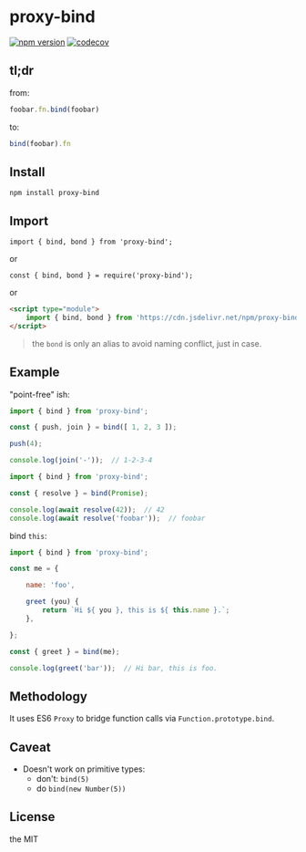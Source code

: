 # proxy-bind

[![npm version](https://badgen.net/npm/v/proxy-bind)](https://www.npmjs.com/package/proxy-bind)
[![codecov](https://codecov.io/gh/imcotton/proxy-bind/branch/master/graph/badge.svg)](https://codecov.io/gh/imcotton/proxy-bind)



## tl;dr

from:

```javascript
foobar.fn.bind(foobar)
```

to:

```javascript
bind(foobar).fn
```



## Install

    npm install proxy-bind



## Import

    import { bind, bond } from 'proxy-bind';

or

    const { bind, bond } = require('proxy-bind');

or

```html
<script type="module">
    import { bind, bond } from 'https://cdn.jsdelivr.net/npm/proxy-bind@1.x/index.mjs';
</script>
```

> the `bond` is only an alias to avoid naming conflict, just in case.



## Example

"point-free" ish:

```javascript
import { bind } from 'proxy-bind';

const { push, join } = bind([ 1, 2, 3 ]);

push(4);

console.log(join('-'));  // 1-2-3-4
```

```javascript
import { bind } from 'proxy-bind';

const { resolve } = bind(Promise);

console.log(await resolve(42));  // 42
console.log(await resolve('foobar'));  // foobar
```

bind `this`:

```javascript
import { bind } from 'proxy-bind';

const me = {

    name: 'foo',

    greet (you) {
        return `Hi ${ you }, this is ${ this.name }.`;
    },

};

const { greet } = bind(me);

console.log(greet('bar'));  // Hi bar, this is foo.
```



## Methodology

It uses ES6 `Proxy` to bridge function calls via `Function.prototype.bind`.



## Caveat

- Doesn't work on primitive types:
  - don't: `bind(5)`
  - do `bind(new Number(5))`



## License

the MIT

